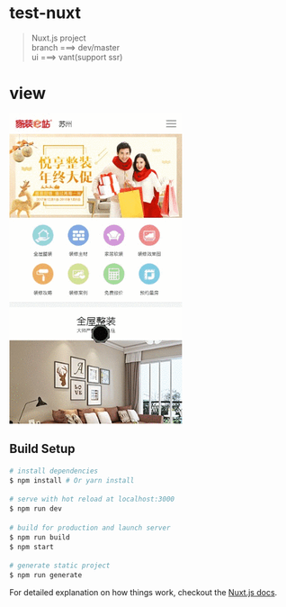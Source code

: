 # test-nuxt

> Nuxt.js project    
> branch ===> dev/master  
> ui ===> vant(support ssr)

# view  
 ![image](https://github.com/qianduanwuzi/img/blob/master/gif/mshop.gif)
## Build Setup

``` bash
# install dependencies
$ npm install # Or yarn install

# serve with hot reload at localhost:3000
$ npm run dev

# build for production and launch server
$ npm run build
$ npm start

# generate static project
$ npm run generate
```

For detailed explanation on how things work, checkout the [Nuxt.js docs](https://github.com/nuxt/nuxt.js).
